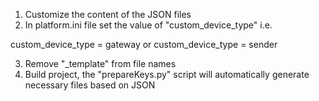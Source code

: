 1. Customize the content of the JSON files
2. In platform.ini file set the value of "custom_device_type" i.e.

custom_device_type = gateway 
or
custom_device_type = sender

3. Remove "_template" from file names
4. Build project, the "prepareKeys.py" script will automatically generate necessary files based on JSON